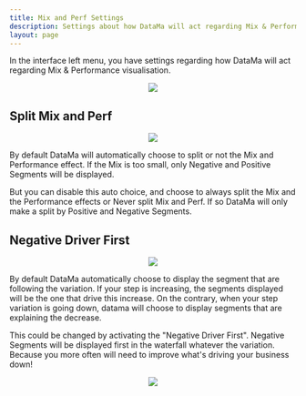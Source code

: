 ```yaml
---
title: Mix and Perf Settings
description: Settings about how DataMa will act regarding Mix & Performance visualisation.
layout: page
---
```


In the interface left menu, you have settings regarding how DataMa will act regarding Mix & Performance visualisation.

<center><img src="{{site.url}}/{{site.baseurl}}/core_app/old/compare/web_application/menu/images/SplitMixandPerf-Settings.jpg"/></center>

## Split Mix and Perf

<center><img src="{{site.url}}/{{site.baseurl}}/core_app/old/compare/web_application/menu/images/DropDownSplitMixPerf.jpg"/></center>

By default DataMa will automatically choose to split or not the Mix and Performance effect. If the Mix is too small, only Negative and Positive Segments will be displayed.

But you can disable this auto choice, and choose to always split the Mix and the Performance effects or Never split Mix and Perf. If so DataMa will only make a split by Positive and Negative Segments.

## Negative Driver First

<center><img src="{{site.url}}/{{site.baseurl}}/core_app/old/compare/web_application/menu/images/NegativeDriverFirst.jpg"/></center>

By default DataMa automatically choose to display the segment that are following the variation. If your step is increasing, the segments displayed will be the one that drive this increase. On the contrary, when your step variation is going down, datama will choose to display segments that are explaining the decrease.

This could be changed by activating the "Negative Driver First". Negative Segments will be displayed first in the waterfall whatever the variation. Because you more often will need to improve what's driving your business down!

<center><img src="{{site.url}}/{{site.baseurl}}/core_app/old/compare/web_application/menu/images/32 - Negative Drivers First - Copy.gif"/></center>
